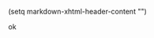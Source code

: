 (setq markdown-xhtml-header-content "<style type='text/css'>
    a { text-decoration: none; }
    a:hover { text-decoration: underline; }
</style>")

<a href="#">ok</a>